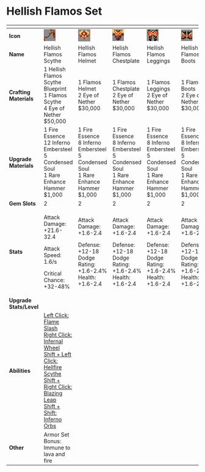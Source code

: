 # Hellish Flamos Set



<table data-header-hidden><thead><tr><th width="150"></th><th width="273"></th><th width="279"></th><th width="285"></th><th width="309"></th><th width="293"></th></tr></thead><tbody><tr><td><strong>Icon</strong></td><td><img src="../../../../.gitbook/assets/image.png" alt="" data-size="original"></td><td><img src="../../../../.gitbook/assets/image (1).png" alt="" data-size="original"></td><td><img src="../../../../.gitbook/assets/image (2).png" alt="" data-size="original"></td><td><img src="../../../../.gitbook/assets/image (3).png" alt="" data-size="original"></td><td><img src="../../../../.gitbook/assets/image (4).png" alt="" data-size="original"></td></tr><tr><td><strong>Name</strong></td><td>Hellish Flamos Scythe</td><td>Hellish Flamos Helmet</td><td>Helish Flamos Chestplate</td><td>Hellish Flamos Leggings</td><td>Hellish Flamos Boots</td></tr><tr><td><strong>Crafting Materials</strong></td><td>1 Hellish Flamos Scythe Blueprint<br>1 Flamos Scythe<br>4 Eye of Nether<br>$50,000</td><td>1 Flamos Helmet<br>2 Eye of Nether<br>$30,000</td><td>1 Flamos Chestplate<br>2 Eye of Nether<br>$30,000</td><td>1 Flamos Leggings<br>2 Eye of Nether<br>$30,000</td><td>1 Flamos Boots<br>2 Eye of Nether<br>$30,000</td></tr><tr><td><strong>Upgrade Materials</strong></td><td>1 Fire Essence<br>12 Inferno Embersteel<br>5 Condensed Soul<br>1 Rare Enhance Hammer<br>$1,000</td><td>1 Fire Essence<br>8 Inferno Embersteel<br>5 Condensed Soul<br>1 Rare Enhance Hammer<br>$1,000</td><td>1 Fire Essence<br>8 Inferno Embersteel<br>5 Condensed Soul<br>1 Rare Enhance Hammer<br>$1,000</td><td>1 Fire Essence<br>8 Inferno Embersteel<br>5 Condensed Soul<br>1 Rare Enhance Hammer<br>$1,000</td><td>1 Fire Essence<br>8 Inferno Embersteel<br>5 Condensed Soul<br>1 Rare Enhance Hammer<br>$1,000</td></tr><tr><td><strong>Gem Slots</strong></td><td>2</td><td>2</td><td>2</td><td>2</td><td>2</td></tr><tr><td><strong>Stats</strong></td><td><p>Attack Damage: +21.6-32.4</p><p>Attack Speed: 1.6/s</p><p>Critical Chance: +32-48%</p></td><td><p>Attack Damage: +1.6-2.4</p><p>Defense: +12-18<br>Dodge Rating: +1.6-2.4%<br>Health: +1.6-2.4</p></td><td><p>Attack Damage: +1.6-2.4</p><p>Defense: +12-18<br>Dodge Rating: +1.6-2.4%<br>Health: +1.6-2.4</p></td><td><p>Attack Damage: +1.6-2.4</p><p>Defense: +12-18<br>Dodge Rating: +1.6-2.4%<br>Health: +1.6-2.4</p></td><td><p>Attack Damage: +1.6-2.4</p><p>Defense: +12-18<br>Dodge Rating: +1.6-2.4%<br>Health: +1.6-2.4</p></td></tr><tr><td><strong>Upgrade Stats/Level</strong></td><td></td><td></td><td></td><td></td><td></td></tr><tr><td><strong>Abilities</strong></td><td><a href="../../abilities/hellish-flamos.md">Left Click: Flame Slash<br>Right Click: Infernal Wheel<br>Shift + Left Click: Hellfire Scythe<br>Shift + Right Click: Blazing Leap<br>Shift + Shift: Inferno Orbs</a></td><td></td><td></td><td></td><td></td></tr><tr><td><strong>Other</strong></td><td>Armor Set Bonus:<br>Immune to lava and fire</td><td></td><td></td><td></td><td></td></tr></tbody></table>

